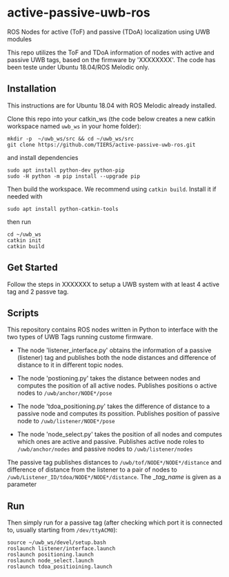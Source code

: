 # active-passive-uwb-ros
ROS Nodes for active (ToF) and passive (TDoA) localization using UWB modules

This repo utilizes the ToF and TDoA information of nodes with active and passive UWB tags, based on the firmware by 'XXXXXXXX'. The code has been teste under Ubuntu 18.04/ROS Melodic only.

## Installation

This instructions are for Ubuntu 18.04 with ROS Melodic already installed.

Clone this repo into your catkin_ws (the code below creates a new catkin workspace named `uwb_ws` in your home folder):
```
mkdir -p  ~/uwb_ws/src && cd ~/uwb_ws/src
git clone https://github.com/TIERS/active-passive-uwb-ros.git
```

and install dependencies
```
sudo apt install python-dev python-pip
sudo -H python -m pip install --upgrade pip
```

Then build the workspace. We recommend using `catkin build`. Install it if needed with
```
sudo apt install python-catkin-tools
```

then run
```
cd ~/uwb_ws
catkin init
catkin build
```

## Get Started

Follow the steps in XXXXXXX to setup a UWB system with at least 4 active tag and 2 passve tag. 

## Scripts

This repository contains ROS nodes written in Python to interface with the two types of UWB Tags running custome firmware. 

- The node 'listener_interface.py' obtains the information of a passive (listener) tag and publishes both the node distances and difference of distance to it in different topic nodes.

- The node 'postioning.py' takes the distance between nodes and computes the position of all active nodes. Publishes positions o active nodes to `/uwb/anchor/NODE*/pose`

- The node 'tdoa_positioning.py' takes the difference of distance to a passive node and computes its possition. Publishes position of passive node to `/uwb/listener/NODE*/pose`

- The node 'node_select.py' takes the position of all nodes and computes which ones are active and passive. Publishes active node roles to `/uwb/anchor/nodes` and passive nodes to `/uwb/listener/nodes`

The passive tag publishes distances to `/uwb/tof/NODE*/NODE*/distance` and difference of distance from the listener to a pair of nodes to `/uwb/Listener_ID/tdoa/NODE*/NODE*/distance`. The __tag_name_ is given as a parameter

## Run

Then simply run for a passive tag (after checking which port it is connected to, usually starting from `/dev/ttyACM0`):

```
source ~/uwb_ws/devel/setup.bash
roslaunch listener/interface.launch
roslaunch positioning.launch
roslaunch node_select.launch
roslaunch tdoa_positioining.launch
``` 


